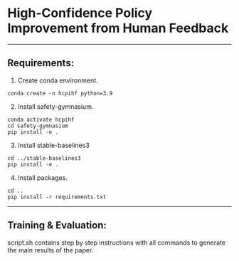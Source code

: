 # High-Confidence Policy Improvement from Human Feedback
---
## Requirements:
1. Create conda environment.
```
conda create -n hcpihf python=3.9
``` 
2. Install safety-gymnasium.
```
conda activate hcpihf
cd safety-gymnasium
pip install -e .
```
3. Install stable-baselines3
```
cd ../stable-baselines3
pip install -e .
```
4. Install packages.
```
cd ..
pip install -r requirements.txt
```
---
## Training & Evaluation:
script.sh contains step by step instructions with all commands to generate the main results of the paper.
